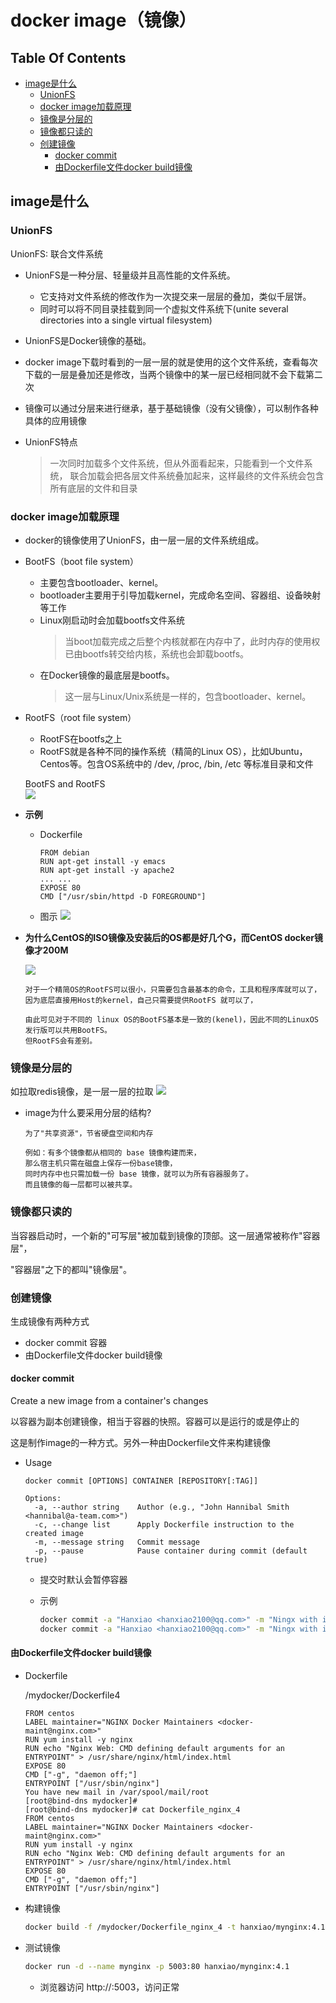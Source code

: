 docker image（镜像）
==

## Table Of Contents
* [image是什么](#image是什么)
    * [UnionFS](#UnionFS)
    * [docker image加载原理](#docker-image加载原理)
    * [镜像是分层的](#镜像是分层的)
    * [镜像都只读的](#镜像都只读的)
    * [创建镜像](#创建镜像)
        * [docker commit](#docker-commit)
        * [由Dockerfile文件docker build镜像](#由Dockerfile文件docker-build镜像)


## image是什么
### UnionFS
UnionFS: 联合文件系统


* UnionFS是一种分层、轻量级并且高性能的文件系统。
    * 它支持对文件系统的修改作为一次提交来一层层的叠加，类似千层饼。
    * 同时可以将不同目录挂载到同一个虚拟文件系统下(unite several directories into a single virtual filesystem)
* UnionFS是Docker镜像的基础。
* docker image下载时看到的一层一层的就是使用的这个文件系统，查看每次下载的一层是叠加还是修改，当两个镜像中的某一层已经相同就不会下载第二次
* 镜像可以通过分层来进行继承，基于基础镜像（没有父镜像），可以制作各种具体的应用镜像

* UnionFS特点
    >一次同时加载多个文件系统，但从外面看起来，只能看到一个文件系统，
     联合加载会把各层文件系统叠加起来，这样最终的文件系统会包含所有底层的文件和目录
### docker image加载原理
* docker的镜像使用了UnionFS，由一层一层的文件系统组成。
* BootFS（boot file system）
    * 主要包含bootloader、kernel。
    * bootloader主要用于引导加载kernel，完成命名空间、容器组、设备映射等工作
    * Linux刚启动时会加载bootfs文件系统
        >当boot加载完成之后整个内核就都在内存中了，此时内存的使用权已由bootfs转交给内核，系统也会卸载bootfs。
    * 在Docker镜像的最底层是bootfs。
        >这一层与Linux/Unix系统是一样的，包含bootloader、kernel。
 
* RootFS（root file system）
    * RootFS在bootfs之上
    * RootFS就是各种不同的操作系统（精简的Linux OS），比如Ubuntu，Centos等。包含OS系统中的 /dev, /proc, /bin, /etc 等标准目录和文件
    
    BootFS and RootFS  
    ![](../image/docker_image_BootFS_RootFS.png)


* **示例**

    * Dockerfile
        ```text
        FROM debian
        RUN apt-get install -y emacs
        RUN apt-get install -y apache2
        ... ...
        EXPOSE 80
        CMD ["/usr/sbin/httpd -D FOREGROUND"]
        ```
    
    * 图示
    ![](../image/docker_image_load_step.png)
    
* **为什么CentOS的ISO镜像及安装后的OS都是好几个G，而CentOS docker镜像才200M**
    
    ![](../image/docker_images_centos_size.png)

    ```text
    对于一个精简OS的RootFS可以很小，只需要包含最基本的命令，工具和程序库就可以了，
    因为底层直接用Host的kernel，自己只需要提供RootFS 就可以了，
    
    由此可见对于不同的 linux OS的BootFS基本是一致的(kenel)，因此不同的LinuxOS发行版可以共用BootFS。
    但RootFS会有差别。
    ```

### 镜像是分层的
如拉取redis镜像，是一层一层的拉取
![](../image/docker_image_layer.png)

* image为什么要采用分层的结构?
    ```text
    为了"共享资源"，节省硬盘空间和内存
    
    例如：有多个镜像都从相同的 base 镜像构建而来，
    那么宿主机只需在磁盘上保存一份base镜像，
    同时内存中也只需加载一份 base 镜像，就可以为所有容器服务了。
    而且镜像的每一层都可以被共享。
    ```

### 镜像都只读的
当容器启动时，一个新的"可写层"被加载到镜像的顶部。这一层通常被称作"容器层"，

"容器层"之下的都叫"镜像层"。

### 创建镜像
生成镜像有两种方式
* docker commit 容器
* 由Dockerfile文件docker build镜像

#### docker commit
Create a new image from a container's changes

以容器为副本创建镜像，相当于容器的快照。容器可以是运行的或是停止的

这是制作image的一种方式。另外一种由Dockerfile文件来构建镜像

* Usage
    ```text
    docker commit [OPTIONS] CONTAINER [REPOSITORY[:TAG]]
    
    Options:
      -a, --author string    Author (e.g., "John Hannibal Smith <hannibal@a-team.com>")
      -c, --change list      Apply Dockerfile instruction to the created image
      -m, --message string   Commit message
      -p, --pause            Pause container during commit (default true)
    ```
    * 提交时默认会暂停容器
    
    * 示例
        ```bash
        docker commit -a "Hanxiao <hanxiao2100@qq.com>" -m "Ningx with install vim" 容器ID或容器名 mynginx:1.1
        docker commit -a "Hanxiao <hanxiao2100@qq.com>" -m "Ningx with install vim" 容器ID或容器名 mynginx:latest
        ```
#### 由Dockerfile文件docker build镜像
* Dockerfile

    /mydocker/Dockerfile4
    ```text
    FROM centos
    LABEL maintainer="NGINX Docker Maintainers <docker-maint@nginx.com>"
    RUN yum install -y nginx
    RUN echo "Nginx Web: CMD defining default arguments for an ENTRYPOINT" > /usr/share/nginx/html/index.html
    EXPOSE 80
    CMD ["-g", "daemon off;"]
    ENTRYPOINT ["/usr/sbin/nginx"]
    You have new mail in /var/spool/mail/root
    [root@bind-dns mydocker]# 
    [root@bind-dns mydocker]# cat Dockerfile_nginx_4
    FROM centos
    LABEL maintainer="NGINX Docker Maintainers <docker-maint@nginx.com>"
    RUN yum install -y nginx
    RUN echo "Nginx Web: CMD defining default arguments for an ENTRYPOINT" > /usr/share/nginx/html/index.html
    EXPOSE 80
    CMD ["-g", "daemon off;"]
    ENTRYPOINT ["/usr/sbin/nginx"]
    ```
* 构建镜像
    ```bash
    docker build -f /mydocker/Dockerfile_nginx_4 -t hanxiao/mynginx:4.1 /mydocker
    ```
* 测试镜像
    ```bash
    docker run -d --name mynginx -p 5003:80 hanxiao/mynginx:4.1
    ```
    
    * 浏览器访问 http://<IP>:5003，访问正常